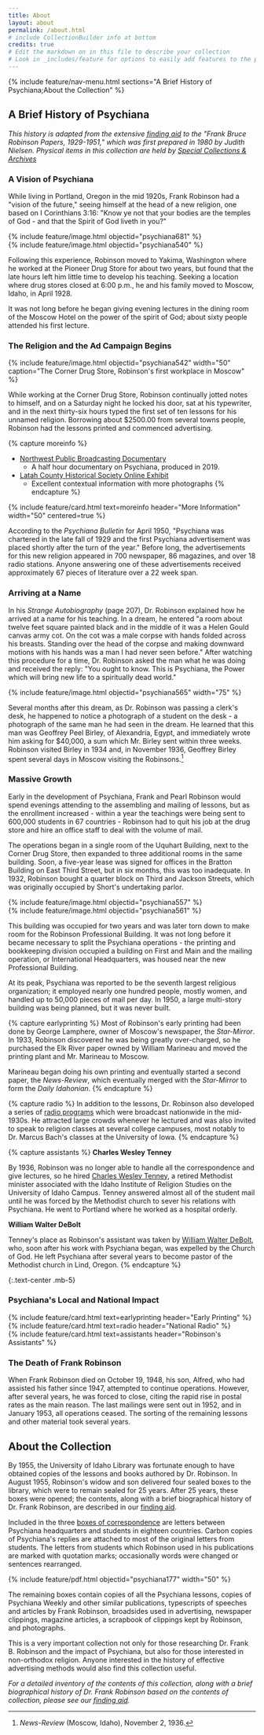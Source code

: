 ```yaml
---
title: About
layout: about
permalink: /about.html
# include CollectionBuilder info at bottom
credits: true
# Edit the markdown on in this file to describe your collection
# Look in _includes/feature for options to easily add features to the page
---
```


{% include feature/nav-menu.html sections="A Brief History of Psychiana;About the Collection" %}

## A Brief History of Psychiana

*This history is adapted from the extensive [finding aid](http://archiveswest.orbiscascade.org/ark:/80444/xv97133/op=fstyle.aspx?t=k&q=) to the "Frank Bruce Robinson Papers, 1929-1951," which was first prepared in 1980 by Judith Nielsen. Physical items in this collection are held by [Special Collections & Archives](https://www.lib.uidaho.edu/special-collections/)*

### A Vision of Psychiana

While living in Portland, Oregon in the mid 1920s, Frank Robinson had a "vision of the future," seeing himself at the head of a new religion, one based on I Corinthians 3:16: "Know ye not that your bodies are the temples of God - and that the Spirit of God liveth in you?" 

<div class="row">
<div class="col-md-6">{% include feature/image.html objectid="psychiana681" %}</div>
<div class="col-md-6">{% include feature/image.html objectid="psychiana540" %}</div>
</div>

Following this experience, Robinson moved to Yakima, Washington where he worked at the Pioneer Drug Store for about two years, but found that the late hours left him little time to develop his teaching. Seeking a location where drug stores closed at 6:00 p.m., he and his family moved to Moscow, Idaho, in April 1928. 

It was not long before he began giving evening lectures in the dining room of the Moscow Hotel on the power of the spirit of God; about sixty people attended his first lecture.


### The Religion and the Ad Campaign Begins

{% include feature/image.html objectid="psychiana542" width="50" caption="The Corner Drug Store, Robinson's first workplace in Moscow" %}

While working at the Corner Drug Store, Robinson continually jotted notes to himself, and on a Saturday night he locked his door, sat at his typewriter, and in the next thirty-six hours typed the first set of ten lessons for his unnamed religion. Borrowing about $2500.00 from several towns people, Robinson had the lessons printed and commenced advertising. 

{% capture moreinfo %}
- [Northwest Public Broadcasting Documentary](https://www.pbs.org/video/idahos-mail-order-messiah-gytws3/)
    - A half hour documentary on Psychiana, produced in 2019.
- [Latah County Historical Society Online Exhibit](https://artsandculture.google.com/exhibit/psychiana-moscow-idaho-s-mail-order-religion-latah-county-historical-society/jwIS65lUkTrHJA?hl=en) 
    - Excellent contextual information with more photographs
{% endcapture %}

{% include feature/card.html text=moreinfo header="More Information" width="50" centered=true %}

According to the *Psychiana Bulletin* for April 1950, "Psychiana was chartered in the late fall of 1929 and the first Psychiana advertisement was placed shortly after the turn of the year." Before long, the advertisements for this new religion appeared in 700 newspaper, 86 magazines, and over 18 radio stations. Anyone answering one of these advertisements received approximately 67 pieces of literature over a 22 week span. 

### Arriving at a Name

In his *Strange Autobiography* (page 207), Dr. Robinson explained how he arrived at a name for his teaching. In a dream, he entered "a room about twelve feet square painted black and in the middle of it was a Helen Gould canvas army cot. On the cot was a male corpse with hands folded across his breasts. Standing over the head of the corpse and making downward motions with his hands was a man I had never seen before." After watching this procedure for a time, Dr. Robinson asked the man what he was doing and received the reply: "You ought to know. This is Psychiana, the Power which will bring new life to a spiritually dead world." 

{% include feature/image.html objectid="psychiana565" width="75" %}

Several months after this dream, as Dr. Robinson was passing a clerk's desk, he happened to notice a photograph of a student on the desk - a photograph of the same man he had seen in the dream. He learned that this man was Geoffrey Peel Birley, of Alexandria, Egypt, and immediately wrote him asking for $40,000, a sum which Mr. Birley sent within three weeks.
Robinson visited Birley in 1934 and, in November 1936, Geoffrey Birley spent several days in Moscow visiting the Robinsons.[^1]

### Massive Growth

Early in the development of Psychiana, Frank and Pearl Robinson would spend evenings attending to the assembling and mailing of lessons, but as the enrollment increased - within a year the teachings were being sent to 600,000 students in 67 countries - Robinson had to quit his job at the drug store and hire an office staff to deal with the volume of mail. 

The operations began in a single room of the Uquhart Building, next to the Corner Drug Store, then expanded to three additional rooms in the same building. Soon, a five-year lease was signed for offices in the Bratton Building on East Third Street, but in six months, this was too inadequate. In 1932, Robinson bought a quarter block on Third and Jackson Streets, which was originally occupied by Short's undertaking parlor. 

<div class="row">
<div class="col-md-6">{% include feature/image.html objectid="psychiana557" %}</div>
<div class="col-md-6">{% include feature/image.html objectid="psychiana561" %}</div>
</div>


This building was occupied for two years and was later torn down to make room for the Robinson Professional Building. It was not long before it became necessary to split the Psychiana operations - the printing and bookkeeping division occupied a building on First and Main and the mailing operation, or International Headquarters, was housed near the new Professional Building. 

At its peak, Psychiana was reported to be the seventh largest religious organization; it employed nearly one hundred people, mostly women, and handled up to 50,000 pieces of mail per day. In 1950, a large multi-story building was being planned, but it was never built.

{% capture earlyprinting %}
Most of Robinson's early printing had been done by George Lamphere, owner of Moscow's newspaper, the *Star-Mirror*. In 1933, Robinson discovered he was being greatly over-charged, so he purchased the Elk River paper owned by William Marineau and moved the printing plant and Mr. Marineau to Moscow. 

Marineau began doing his own printing and eventually started a second paper, the *News-Review*, which eventually merged with the *Star-Mirror* to form the *Daily Idahonian*.
{% endcapture %}

{% capture radio %}
In addition to the lessons, Dr. Robinson also developed a series of [radio programs](browse.html#mp3) which were broadcast nationwide in the mid-1930s. He attracted large crowds whenever he lectured and was also invited to speak to religion classes at several college campuses, most notably to Dr. Marcus Bach's classes at the University of Iowa.
{% endcapture %}

{% capture assistants %}
**Charles Wesley Tenney**

By 1936, Robinson was no longer able to handle all the correspondence and give lectures, so he hired [Charles Wesley Tenney](browse.html#tenney), a retired Methodist minister associated with the Idaho Institute of Religion Studies on the University of Idaho Campus. Tenney answered almost all of the student mail until he was forced by the Methodist church to sever his relations with Psychiana. He went to Portland where he worked as a hospital orderly. 

**William Walter DeBolt**

Tenney's place as Robinson's assistant was taken by [William Walter DeBolt](browse.html#debolt), who, soon after his work with Psychiana began, was expelled by the Church of God. He left Psychiana after several years to become pastor of the Methodist church in Lind, Oregon.
{% endcapture %}

{:.text-center .mb-5}
### Psychiana's Local and National Impact

<div class="row">
<div class="col-md-4">{% include feature/card.html text=earlyprinting header="Early Printing" %}</div>
<div class="col-md-4">{% include feature/card.html text=radio header="National Radio" %}</div>
<div class="col-md-4">{% include feature/card.html text=assistants header="Robinson's Assistants" %}</div>
</div>

### The Death of Frank Robinson

When Frank Robinson died on October 19, 1948, his son, Alfred, who had assisted his father since 1947, attempted to continue operations. However, after several years, he was forced to close, citing the rapid rise in postal rates as the main reason. The last mailings were sent out in 1952, and in January 1953, all operations ceased. The sorting of the remaining lessons and other material took several years. 


## About the Collection

By 1955, the University of Idaho Library was fortunate enough to have obtained copies of the lessons and books authored by Dr. Robinson. In August 1955, Robinson's widow and son delivered four sealed boxes to the library, which were to remain sealed for 25 years. After 25 years, these boxes were opened; the contents, along with a brief biographical history of Dr. Frank Robinson, are described in our [finding aid](http://archiveswest.orbiscascade.org/ark:/80444/xv97133/op=fstyle.aspx?t=k&q=).

Included in the three [boxes of correspondence](browse.html#student%20correspondence) are letters between Psychiana headquarters and students in eighteen countries. Carbon copies of Psychiana's replies are attached to most of the original letters from students. The letters from students which Robinson used in his publications are marked with quotation marks; occasionally words were changed or sentences rearranged.

{% include feature/pdf.html objectid="psychiana177" width="50" %}

The remaining boxes contain copies of all the Psychiana lessons, copies of Psychiana Weekly and other similar publications, typescripts of speeches and articles by Frank Robinson, broadsides used in advertising, newspaper clippings, magazine articles, a scrapbook of clippings kept by Robinson, and photographs.

This is a very important collection not only for those researching Dr. Frank B. Robinson and the impact of Psychiana, but also for those interested in non-orthodox religion. Anyone interested in the history of effective advertising methods would also find this collection useful.

*For a detailed inventory of the contents of this collection, along with a brief biographical history of Dr. Frank Robinson based on the contents of collection, please see our [finding aid](http://archiveswest.orbiscascade.org/ark:/80444/xv97133/op=fstyle.aspx?t=k&q=).*

[^1]: *News-Review* (Moscow, Idaho), November 2, 1936.

<div class="clearfix"></div>

